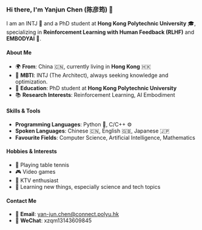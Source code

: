 ### Hi there, I'm Yanjun Chen (陈彦筠) 👋

I am an INTJ 🧠 and a PhD student at **Hong Kong Polytechnic University** 🎓, specializing in **Reinforcement Learning with Human Feedback (RLHF)** and **EMBODYAI** 🤖.

#### About Me
- 🌍 **From**: China 🇨🇳, currently living in **Hong Kong** 🇭🇰
- 🎯 **MBTI**: INTJ (The Architect), always seeking knowledge and optimization.
- 🏫 **Education**: PhD student at **Hong Kong Polytechnic University**  
- 📚 **Research Interests**: Reinforcement Learning, AI Embodiment

#### Skills & Tools
- **Programming Languages**: Python 🐍, C/C++ ⚙️
- **Spoken Languages**: Chinese 🇨🇳, English 🇬🇧, Japanese 🇯🇵
- **Favourite Fields**: Computer Science, Artificial Intelligence, Mathematics

#### Hobbies & Interests
- 🏓 Playing table tennis
- 🎮 Video games
- 🎤 KTV enthusiast
- 📖 Learning new things, especially science and tech topics

#### Contact Me
- 📧 **Email**: [yan-jun.chen@connect.polyu.hk](mailto:yan-jun.chen@connect.polyu.hk)
- 💬 **WeChat**: xzqm13143609845
